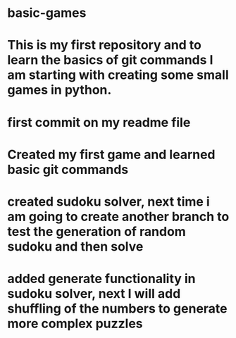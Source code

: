# basic-games
# This is my first repository and to learn the basics of git commands I am starting with creating some small games in python.
# first commit on my readme file
# Created my first game and learned basic git commands
# created sudoku solver, next time i am going to create another branch to test the generation of random sudoku and then solve
# added generate functionality in sudoku solver, next I will add shuffling of the numbers to generate more complex puzzles